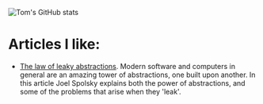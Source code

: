 ![Tom's GitHub stats](https://github-readme-stats.vercel.app/api?username=foreverwintr&show_icons=true&theme=transparent&count_private=true&hide_rank=true)

<!--
**ForeverWintr/ForeverWintr** is a ✨ _special_ ✨ repository because its `README.md` (this file) appears on your GitHub profile.

Here are some ideas to get you started:

- 🔭 I’m currently working on ...
- 🌱 I’m currently learning ...
- 👯 I’m looking to collaborate on ...
- 🤔 I’m looking for help with ...
- 💬 Ask me about ...
- 📫 How to reach me: ...
- 😄 Pronouns: ...
- ⚡ Fun fact: ...
-->

# Articles I like:

- [The law of leaky abstractions](https://www.joelonsoftware.com/2002/11/11/the-law-of-leaky-abstractions/). Modern software and computers in general are an amazing tower of abstractions, one built upon another. In this article Joel Spolsky explains both the power of abstractions, and some of the problems that arise when they 'leak'. 
